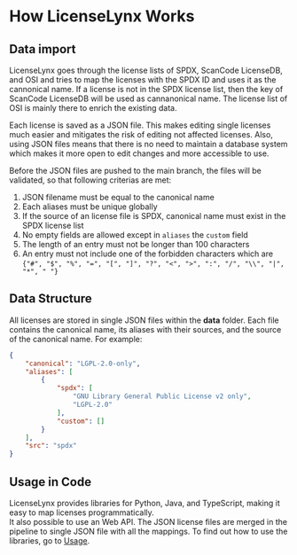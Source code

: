 # How LicenseLynx Works

## Data import

LicenseLynx goes through the license lists of SPDX, ScanCode LicenseDB, and OSI and tries to map the licenses with the SPDX ID and uses it as the cannonical name.
If a license is not in the SPDX license list, then the key of ScanCode LicenseDB will be used as cannanonical name.
The license list of OSI is mainly there to enrich the existing data.

Each license is saved as a JSON file.
This makes editing single licenses much easier and mitigates the risk of editing not affected licenses.
Also, using JSON files means that there is no need to maintain a database system which makes it more open to edit changes and more accessible to use.

Before the JSON files are pushed to the main branch, the files will be validated, so that following criterias are met:

1. JSON filename must be equal to the canonical name
2. Each aliases must be unique globally
3. If the source of an license file is SPDX, canonical name must exist in the SPDX license list
4. No empty fields are allowed except in ``aliases`` the ``custom`` field
5. The length of an entry must not be longer than 100 characters
6. An entry must not include one of the forbidden characters which are ``{"#", "$", "%", "=", "[", "]", "?", "<", ">", ":", "/", "\\", "|", "*", " "}``


## Data Structure

All licenses are stored in single JSON files within the **data** folder. Each file contains the canonical name, its aliases with their sources, and the source of the canonical name. For example:

```json
{
    "canonical": "LGPL-2.0-only",
    "aliases": [
        {
            "spdx": [
                "GNU Library General Public License v2 only",
                "LGPL-2.0"
            ],
            "custom": []
        }
    ],
    "src": "spdx"
}
```

## Usage in Code

LicenseLynx provides libraries for Python, Java, and TypeScript, making it easy to map licenses programmatically.  
It also possible to use an Web API.
The JSON license files are merged in the pipeline to single JSON file with all the mappings.
To find out how to use the libraries, go to [Usage](usage.md).
